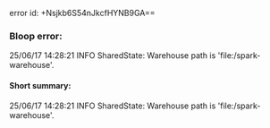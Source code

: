 error id: +Nsjkb6S54nJkcfHYNB9GA==
### Bloop error:

25/06/17 14:28:21 INFO SharedState: Warehouse path is 'file:<WORKSPACE>/spark-warehouse'.
#### Short summary: 

25/06/17 14:28:21 INFO SharedState: Warehouse path is 'file:<WORKSPACE>/spark-warehouse'.